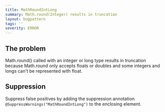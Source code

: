 ```yaml
---
title: MathRoundIntLong
summary: Math.round(Integer) results in truncation
layout: bugpattern
tags: ''
severity: ERROR
---
```


<!--
*** AUTO-GENERATED, DO NOT MODIFY ***
To make changes, edit the @BugPattern annotation or the explanation in docs/bugpattern.
-->


## The problem
Math.round() called with an integer or long type results in truncation because Math.round only accepts floats or doubles and some integers and longs can't be represented with float.

## Suppression
Suppress false positives by adding the suppression annotation `@SuppressWarnings("MathRoundIntLong")` to the enclosing element.
